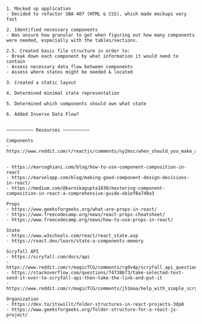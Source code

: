 


~~~~~~~~~~ Approach: React Thinking ~~~~~~~~~~
1. Mocked up application
- Decided to refactor SBA 407 (HTML & CSS), which made mockups very fast

2. Identified necessary components
- Was unsure how granular to get when figuring out how many components were needed, especially with the tables/sections. 

2.5. Created basic file structure in order to:
- Break down each component by what information it would need to contain 
- Assess necessary data flow between components
- Assess where states might be needed & located

3. Created a static layout

4. Determined minimal state representation

5. Determined which components should own what state

6. Added Inverse Data Flow?


~~~~~~~~~~ Resources ~~~~~~~~~~

Components
- https://www.reddit.com/r/reactjs/comments/ny2msc/when_should_you_make_a_separate_component/


- https://marcoghiani.com/blog/how-to-use-component-composition-in-react
- https://marvelapp.com/blog/making-good-component-design-decisions-in-react/
- https://medium.com/@karnikagupta1830/mastering-component-composition-in-react-a-comprehensive-guide-eb1ef8a740a3

Props
- https://www.geeksforgeeks.org/what-are-props-in-react/
- https://www.freecodecamp.org/news/react-props-cheatsheet/
- https://www.freecodecamp.org/news/how-to-use-props-in-react/

State
- https://www.w3schools.com/react/react_state.asp
- https://react.dev/learn/state-a-components-memory

Scryfall API
- https://scryfall.com/docs/api
- https://www.reddit.com/r/magicTCG/comments/rg0v4p/scryfall_api_question/
- https://stackoverflow.com/questions/74738673/take-selected-text-send-it-over-to-scryfall-api-then-take-the-link-and-put-it
- https://www.reddit.com/r/magicTCG/comments/j51maa/help_with_simple_scryfall_api_call/

Organization
- https://dev.to/itswillt/folder-structures-in-react-projects-3dp8
- https://www.geeksforgeeks.org/folder-structure-for-a-react-js-project/
